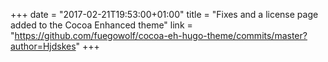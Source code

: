 +++
date = "2017-02-21T19:53:00+01:00"
title = "Fixes and a license page added to the Cocoa Enhanced theme"
link = "https://github.com/fuegowolf/cocoa-eh-hugo-theme/commits/master?author=Hjdskes"
+++
